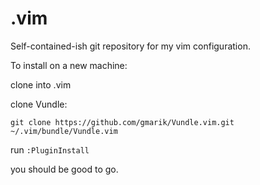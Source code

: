 .vim
====

Self-contained-ish git repository for my vim configuration.

To install on a new machine:

clone into .vim

clone Vundle:

```
git clone https://github.com/gmarik/Vundle.vim.git ~/.vim/bundle/Vundle.vim
```

run `:PluginInstall`

you should be good to go.
